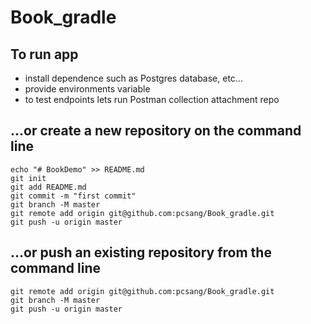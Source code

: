# Book_gradle

## To run app
- install dependence such as Postgres database, etc...
- provide environments variable
- to test endpoints lets run Postman collection attachment repo

## …or create a new repository on the command line
```
echo "# BookDemo" >> README.md
git init
git add README.md
git commit -m "first commit"
git branch -M master
git remote add origin git@github.com:pcsang/Book_gradle.git
git push -u origin master
```


## …or push an existing repository from the command line
```
git remote add origin git@github.com:pcsang/Book_gradle.git
git branch -M master
git push -u origin master
```
